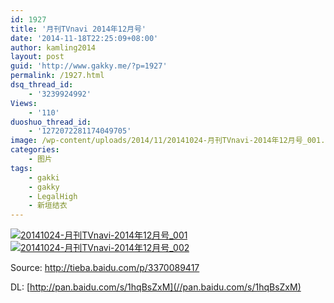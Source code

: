 ```yaml
---
id: 1927
title: '月刊TVnavi 2014年12月号'
date: '2014-11-18T22:25:09+08:00'
author: kamling2014
layout: post
guid: 'http://www.gakky.me/?p=1927'
permalink: /1927.html
dsq_thread_id:
    - '3239924992'
Views:
    - '110'
duoshuo_thread_id:
    - '1272072281174049705'
image: /wp-content/uploads/2014/11/20141024-月刊TVnavi-2014年12月号_001.jpg
categories:
    - 图片
tags:
    - gakki
    - gakky
    - LegalHigh
    - 新垣结衣
---
```


[![20141024-月刊TVnavi-2014年12月号_001](http://www.yui-aragaki.org/wp-content/uploads/2014/11/20141024-月刊TVnavi-2014年12月号_001.jpg)](http://www.yui-aragaki.org/wp-content/uploads/2014/11/20141024-月刊TVnavi-2014年12月号_001.jpg "20141024-月刊TVnavi-2014年12月号_001") [![20141024-月刊TVnavi-2014年12月号_002](http://www.yui-aragaki.org/wp-content/uploads/2014/11/20141024-月刊TVnavi-2014年12月号_002.jpg)](http://www.yui-aragaki.org/wp-content/uploads/2014/11/20141024-月刊TVnavi-2014年12月号_002.jpg "20141024-月刊TVnavi-2014年12月号_002")

Source: <http://tieba.baidu.com/p/3370089417>

DL: [http://pan.baidu.com/s/1hqBsZxM](//pan.baidu.com/s/1hqBsZxM)